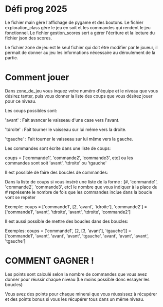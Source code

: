 # Défi prog 2025

Le fichier main gère l'affichage de pygame et des boutons.
Le fichier exploration_class gère le jeu en soit et les commandes qui rendent le jeu fonctionnel.
Le fichier gestion_scores sert a gérer l'écriture et la lecture du fichier json des scores.

Le fichier zone de jeu est le seul fichier qui doit être modifier par le joueur, il permait de donner au jeu les informations nécessaire au déroulement de la partie.

# Comment jouer

Dans zone_de_jeu vous inquez votre numéro d'équipe et le niveau que vous désirez tanter, puis vous donner la liste des coups que vous désirez jouer pour ce niveau.

Les coups possibles sont:

'avant' : Fait avancer le vaisseau d'une case vers l'avant.

'tdroite' : Fait tourner le vaisseau sur lui même vers la droite.

'tgauche' : Fait tourner le vaisseau sur lui même vers la gauche.



Les commandes sont écrite dans une liste de coups:

coups = ['commande1', 'commande2', 'commande3', etc]   ou les commandes sont soit 'avant', 'tdroite' ou 'tgauche'



Il est possible de faire des boucles de commandes:

Dans la liste de coups si vous inséré une liste de la forme : [#, 'commande1', 'commande2', 'commande3', etc] 
le nombre que vous indiquer à la place du # représente le nombre de fois que les commandes inclue dans la boucle vont se repéter 

Exemple:
coups = ['commande1', [2, 'avant', 'tdroite'], 'commande2'] = ['commande1', 'avant', 'tdroite', 'avant', 'tdroite', 'commande2'] 


Il est aussi possible de mettre des boucles dans des boucles:

Exemples:
coups = ['commande1', [2, [3, 'avant'], 'tgauche']] 
      = ['commande1', 'avant', 'avant', 'avant', 'tgauche', 'avant', 'avant', 'avant', 'tgauche']

#   COMMENT GAGNER !

Les points sont calculé selon la nombre de commandes que vous avez donner pour réussir chaque niveau (Le moins possible donc essayer les boucles)

Vous avez des points pour chaque minerai que vous réussissez à récupérer et des points bonus si vous les récupérer tous dans un même niveau.
